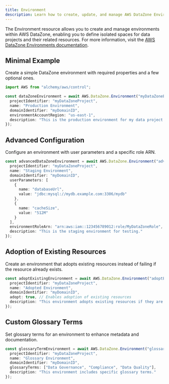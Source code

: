 ```yaml
---
title: Environment
description: Learn how to create, update, and manage AWS DataZone Environments using Alchemy Cloud Control.
---
```


The Environment resource allows you to create and manage environments within AWS DataZone, enabling you to define isolated spaces for data projects and their related resources. For more information, visit the [AWS DataZone Environments documentation](https://docs.aws.amazon.com/datazone/latest/userguide/).

## Minimal Example

Create a simple DataZone environment with required properties and a few optional ones.

```ts
import AWS from "alchemy/aws/control";

const dataZoneEnvironment = await AWS.DataZone.Environment("myDataZoneEnv", {
  projectIdentifier: "myDataZoneProject",
  name: "Production Environment",
  domainIdentifier: "myDomainID",
  environmentAccountRegion: "us-east-1",
  description: "This is the production environment for my data project."
});
```

## Advanced Configuration

Configure an environment with user parameters and a specific role ARN.

```ts
const advancedDataZoneEnvironment = await AWS.DataZone.Environment("advancedDataZoneEnv", {
  projectIdentifier: "myDataZoneProject",
  name: "Staging Environment",
  domainIdentifier: "myDomainID",
  userParameters: [
    {
      name: "databaseUrl",
      value: "jdbc:mysql://mydb.example.com:3306/mydb"
    },
    {
      name: "cacheSize",
      value: "512M"
    }
  ],
  environmentRoleArn: "arn:aws:iam::123456789012:role/MyDataZoneRole",
  description: "This is the staging environment for testing."
});
```

## Adoption of Existing Resources

Create an environment that adopts existing resources instead of failing if the resource already exists.

```ts
const adoptExistingEnvironment = await AWS.DataZone.Environment("adoptExistingEnv", {
  projectIdentifier: "myDataZoneProject",
  name: "Adopted Environment",
  domainIdentifier: "myDomainID",
  adopt: true, // Enables adoption of existing resources
  description: "This environment adopts existing resources if they are found."
});
```

## Custom Glossary Terms

Set glossary terms for an environment to enhance metadata and documentation.

```ts
const glossaryTermEnvironment = await AWS.DataZone.Environment("glossaryTermEnv", {
  projectIdentifier: "myDataZoneProject",
  name: "Glossary Environment",
  domainIdentifier: "myDomainID",
  glossaryTerms: ["Data Governance", "Compliance", "Data Quality"],
  description: "This environment includes specific glossary terms."
});
```